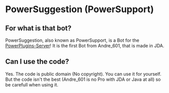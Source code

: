 # PowerSuggestion (PowerSupport)

## For what is that bot?
PowerSuggestion, also known as PowerSupport, is a Bot for the [PowerPlugins-Server](https://powerplugins.net)!
It is the first Bot from Andre_601, that is made in JDA.

## Can I use the code?
Yes. The code is public domain (No copyright). You can use it for yourself.
But the code isn't the best (Andre_601 is no Pro with JDA or Java at all) so be carefull when using it.
